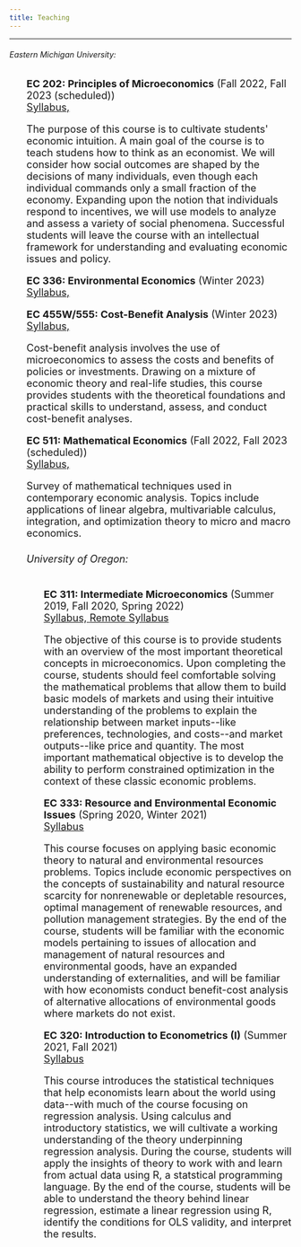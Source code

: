 ```yaml
---
title: Teaching
---
```

<html>
<head>
<meta name="viewport" content="width=device-width, initial-scale=1">
<script src="https://kit.fontawesome.com/4ddc2e813a.js" crossorigin="anonymous"></script>
<style>
#menu li{
  list-style-type: none;
}
	
img {
  border-radius: 50%;
}
</style>
</head>
<body>
	<hr>
<!--<font size="4"><p>At the University of Oregon, I have taught seven undergraduate courses as an instructor of record--in econometrics, intermediate microeconomic theory, and environmental and natural resource economics. These were large courses that also involved managing teaching assistants. I have also been a teaching assistant for six econometrics courses, including the first-year PhD econometrics course. I received the 2021 Department of Economics Graduate Teaching Award. Below, you can find summaries of the courses I have taught, along with syllabi, other course materials, and examples of student feedback. Note that the University of Oregon transitioned away from quantitative teaching evaluations in Fall 2019, so most of my feedback is qualitative. <br>
For a complete report of all of my course evaluations and student comments, please <a href="/resources/course_evals_summary.pdf">click here.</a>	
</p></font>

<iframe height="400" width="100%" frameborder="no" src="https://jenniputz.shinyapps.io/course_evals/"> </iframe> -->
 <h6>Eastern Michigan University: </h6>
	<font size="4"><ul id="menu">
	<li><b>EC 202: Principles of Microeconomics</b> (Fall 2022, Fall 2023 (scheduled)) <br>
		<a href="/EC202_Syllabus.pdf">Syllabus, </a></li>
		<p> The purpose of this course is to cultivate students' economic intuition. A main goal of the course is to teach studens how to think as an economist. We will consider how social outcomes are shaped by the decisions of many individuals, even though each individual commands only a small fraction of the economy. Expanding upon the notion that individuals respond to incentives, we will use models to analyze and assess a variety of social phenomena. Successful students will leave the course with an intellectual framework for understanding and evaluating economic issues and policy.</p>
	<li><b>EC 336: Environmental Economics</b> (Winter 2023) <br>	
		<a href="/EC336_Syllabus.pdf">Syllabus, </a></li>
		<p This course focuses on applying basic economic theory to natural and environmental resources problems. Topics include economic perspectives on the concepts of sustainability and natural resource scarcity (static and dynamically efficient allocations) for nonrenewable or depletable resources (minerals, groundwater), optimal management of renewable resources (surface water, fisheries, forests), and pollution management strategies (including use of economic incentives such as pollution taxes and/or tradable permits, and legal liability for pollution control). </p>
	<li><b>EC 455W/555: Cost-Benefit Analysis</b> (Winter 2023) <br>
		<a href="/EC455W_Syllabus.pdf">Syllabus, </a></li>
		<p>Cost-benefit analysis involves the use of microeconomics to assess the costs and benefits of policies or investments. Drawing on a mixture of economic theory and real-life studies, this course provides students with the theoretical foundations and practical skills to understand, assess, and conduct cost-benefit analyses. </p>
	<li><b>EC 511: Mathematical Economics</b> (Fall 2022, Fall 2023 (scheduled)) <br>
		<a href="/EC511_Syllabus.pdf">Syllabus, </a></li>
		<p> Survey of mathematical techniques used in contemporary economic analysis. Topics include applications of linear algebra, multivariable calculus, integration, and optimization theory to micro and macro economics. </p>
  
<h6>University of Oregon: </h6>
    <font size="4"><ul id="menu">
	    <li> <b>EC 311: Intermediate Microeconomics</b> (Summer 2019, Fall 2020, Spring 2022) <br>
	    <a href="/EC311Syllabus.pdf">Syllabus, </a><a href="/EC311_F20_Syllabus.pdf">  Remote Syllabus</a></li>
	    <p> The objective of this course is to provide students with an overview of the most important theoretical concepts in microeconomics. Upon completing the course, students should feel comfortable solving the mathematical problems that allow them to build basic models of markets and using their
intuitive understanding of the problems to explain the relationship between market inputs--like preferences, technologies, and costs--and market outputs--like price and quantity. The most important mathematical objective is to develop the ability to perform constrained optimization in the context of these classic economic problems. </p>
	    <li> <b>EC 333: Resource and Environmental Economic Issues</b> (Spring 2020, Winter 2021) <br>
	    <a href="/EC333_Syllabus_1.pdf">Syllabus</a><br></li>
	    <p> This course focuses on applying basic economic theory to natural and environmental resources problems. Topics include economic perspectives on the concepts of sustainability and natural resource scarcity for nonrenewable or depletable resources, optimal management of renewable resources, and pollution management strategies. By the end of the course, students will be familiar with the economic models pertaining to issues of allocation and management of natural resources and environmental goods, have an expanded understanding of externalities, and will be familiar with how economists conduct benefit-cost analysis of alternative allocations of environmental goods where markets do not exist. </p>
	    <li> <b>EC 320: Introduction to Econometrics (I)</b> (Summer 2021, Fall 2021) <br>
	    <a href="/EC320_Syllabus_Summer21.pdf">Syllabus</a><br></li>
	    <p> This course introduces the statistical techniques that help economists learn about the world using data--with much of the course focusing on regression analysis. Using calculus and introductory statistics, we will cultivate a working understanding of the theory underpinning regression analysis. During the course, students will apply the insights of theory to work with and learn from actual data using R, a statstical programming language. By the end of the course, students will be able to understand the theory behind linear regression, estimate a linear regression using R, identify the conditions for OLS validity, and interpret the results.	 </p>  
    </ul></font>
 <!--   <h6> As a lab instructor: </h6>  
    <font size="4"><ul id="menu">
    <li> EC 320: Introduction to Econometrics (I) (Fall 2018, Winter 2019)</li>
    <li> EC 421: Introduction to Econometrics (II) (Spring 2019, Fall 2019, Winter 2020) <br>
    <a href="https://jenniputz.com/EC421_W20_Lab/">Lab Notes</a></li>
    <li> EC 425/525: Econometrics (First year PhD course) (Spring 2019)</li>
    </ul></font> -->
 
<!-- <h6>Selected Student Feedback: </h6>
<font size="4"><ul>
    <li> It was an awesome class, I hope Prof. Putz continues to teach economics at the UO, her future students will be very lucky when they have her as an instructor. - EC 333</li>
    <li>I have absolutely loved this course . The material was interesting and the instructor was knowledgeable about all of it. I was never bored during lectures and they were designed to keep my attention. Thank you for being an awesome instructor and being so accommodating. - EC 333</li>
    <li>The way that Jenni presents and explains the material works very well for me and my perception is that it works well for the others in the class as well. Honestly, concepts that didn’t quite click in EC201, clicked perfectly when we reviewed them on day one of EC311... She keeps us engaged; encourages participation; is prompt when replying to questions via email; is available and flexible with office hours; pauses during lecture to provide alternate explanations to problems when needed; and, because she is writing things out as she explains them, is ensuring that we are really taking in the material covered. It is clear that she takes the time to prepare for class and knows the material she is presenting backwards and sideways. - EC 311</li>
 <li>She is extremely knowledgable about what is talking about and makes concepts that are harder to grasp easier to understand. She is extremely patient and able to word explanations in multiple different ways in order for each and every student to understand. Ms. Putz is extremely approachable and creates an awesome learning environment. - EC 421 Lab</li>
</ul></font> -->

</body>
</html>
